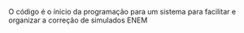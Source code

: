 O código é o ínicio da programação para um sistema para facilitar e organizar a correção de simulados ENEM
